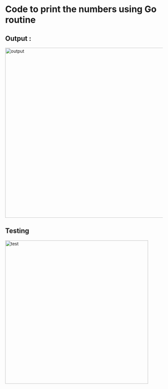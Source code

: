 # Code to print the numbers using Go routine

## Output :
  <img width="542" alt="output" src="https://user-images.githubusercontent.com/124343113/217809095-42ea7145-9585-461f-866f-6206d552a093.png">


## Testing
  <img width="457" alt="test" src="https://user-images.githubusercontent.com/124343113/217809191-8358af18-efcc-4761-988e-7d02a0f85bdc.png">
